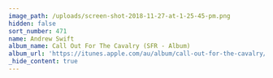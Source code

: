 ```yaml
---
image_path: /uploads/screen-shot-2018-11-27-at-1-25-45-pm.png
hidden: false
sort_number: 471
name: Andrew Swift
album_name: Call Out For The Cavalry (SFR - Album)
album_url: 'https://itunes.apple.com/au/album/call-out-for-the-cavalry/1300041571'
_hide_content: true
---
```

